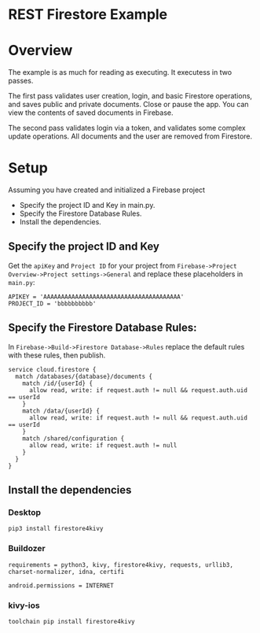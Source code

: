 REST Firestore Example
=======================

# Overview

The example is as much for reading as executing. It executess in two passes.

The first pass validates user creation, login, and basic Firestore operations, and saves public and private documents. Close or pause the app. You can view the contents of saved documents in Firebase.

The second pass validates login via a token, and validates some complex update operations. All documents and the user are removed from Firestore.

# Setup

Assuming you have created and initialized a Firebase project 
 - Specify the project ID and Key in main.py.
 - Specify the Firestore Database Rules.
 - Install the dependencies.

## Specify the project ID and Key

Get the `apiKey` and `Project ID` for your project from `Firebase->Project Overview->Project settings->General` and replace these placeholders in `main.py`:
```
APIKEY = 'AAAAAAAAAAAAAAAAAAAAAAAAAAAAAAAAAAAAAAA'
PROJECT_ID = 'bbbbbbbbbb'
```

## Specify the Firestore Database Rules:

In `Firebase->Build->Firestore Database->Rules` replace the default rules with these rules, then publish.

```
service cloud.firestore {
  match /databases/{database}/documents {
    match /id/{userId} {
      allow read, write: if request.auth != null && request.auth.uid == userId
    }
    match /data/{userId} {
      allow read, write: if request.auth != null && request.auth.uid == userId
    }
    match /shared/configuration {
      allow read, write: if request.auth != null
    }
  }
}
```

## Install the dependencies

### Desktop 

```
pip3 install firestore4kivy
```

### Buildozer 

```
requirements = python3, kivy, firestore4kivy, requests, urllib3, charset-normalizer, idna, certifi

android.permissions = INTERNET
```

### kivy-ios

```
toolchain pip install firestore4kivy
```

